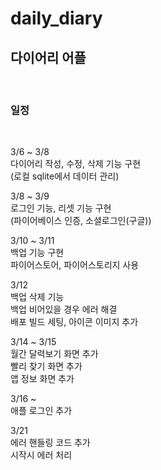# daily_diary

## 다이어리 어플
<br/>

### 일정
<br/>

3/6 ~ 3/8 <br/>
다이어리 작성, 수정, 삭제 기능 구현 <br/>
(로컬 sqlite에서 데이터 관리) <br/>

3/8 ~ 3/9 <br/>
로그인 기능, 리셋 기능 구현 <br/>
(파이어베이스 인증, 소셜로그인(구글)) <br/>

3/10 ~ 3/11 <br/>
백업 기능 구현<br/>
파이어스토어, 파이어스토리지 사용 <br/>

3/12 <br/>
백업 삭제 기능 <br/>
백업 비어있을 경우 에러 해결 <br/>
배포 빌드 세팅, 아이콘 이미지 추가 <br/>

3/14 ~ 3/15 <br/>
월간 달력보기 화면 추가 <br/>
빨리 찾기 화면 추가 <br/>
앱 정보 화면 추가 <br/>

3/16 ~ <br/>
애플 로그인 추가 <br/>

3/21 <br/>
에러 핸들링 코드 추가 <br/>
시작시 에러 처리 <br/>